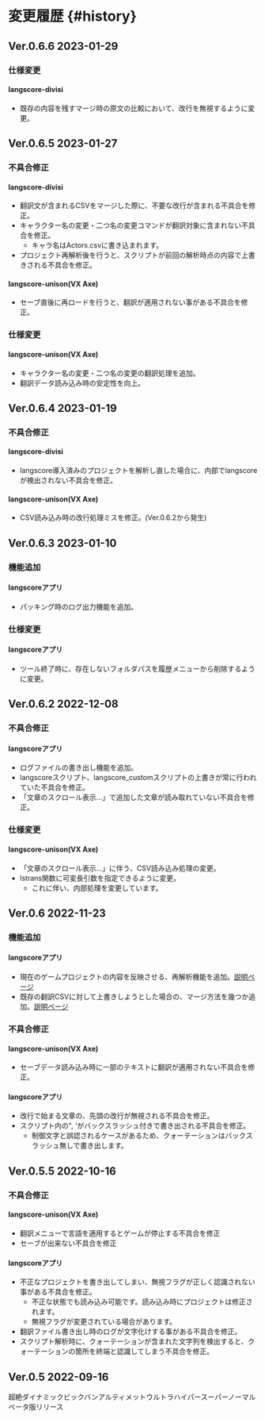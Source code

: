 # 変更履歴 {#history}

## Ver.0.6.6 2023-01-29

### 仕様変更

#### langscore-divisi

* 既存の内容を残すマージ時の原文の比較において、改行を無視するように変更。

## Ver.0.6.5 2023-01-27

### 不具合修正

#### langscore-divisi

* 翻訳文が含まれるCSVをマージした際に、不要な改行が含まれる不具合を修正。
* キャラクター名の変更・二つ名の変更コマンドが翻訳対象に含まれない不具合を修正。
  * キャラ名はActors.csvに書き込まれます。
* プロジェクト再解析後を行うと、スクリプトが前回の解析時点の内容で上書きされる不具合を修正。

#### langscore-unison(VX Axe)

* セーブ直後に再ロードを行うと、翻訳が適用されない事がある不具合を修正。

### 仕様変更

#### langscore-unison(VX Axe)

* キャラクター名の変更・二つ名の変更の翻訳処理を追加。
* 翻訳データ読み込み時の安定性を向上。


## Ver.0.6.4 2023-01-19

### 不具合修正

#### langscore-divisi

* langscore導入済みのプロジェクトを解析し直した場合に、内部でlangscoreが検出されない不具合を修正。

#### langscore-unison(VX Axe)

* CSV読み込み時の改行処理ミスを修正。(Ver.0.6.2から発生)


## Ver.0.6.3 2023-01-10

### 機能追加

#### langscoreアプリ

* パッキング時のログ出力機能を追加。

### 仕様変更

#### langscoreアプリ

* ツール終了時に、存在しないフォルダパスを履歴メニューから削除するように変更。

## Ver.0.6.2 2022-12-08

### 不具合修正

#### langscoreアプリ

* ログファイルの書き出し機能を追加。
* langscoreスクリプト、langscore_customスクリプトの上書きが常に行われていた不具合を修正。
* 「文章のスクロール表示...」で追加した文章が読み取れていない不具合を修正。

### 仕様変更

#### langscore-unison(VX Axe)

* 「文章のスクロール表示...」に伴う、CSV読み込み処理の変更。
* lstrans関数に可変長引数を指定できるように変更。
  - これに伴い、内部処理を変更しています。

## Ver.0.6 2022-11-23

### 機能追加

#### langscoreアプリ

* 現在のゲームプロジェクトの内容を反映させる、再解析機能を追加。[説明ページ](#usage_advance_tool)
* 既存の翻訳CSVに対して上書きしようとした場合の、マージ方法を幾つか追加。[説明ページ](#usage_advance_tool)

### 不具合修正

#### langscore-unison(VX Axe)

* セーブデータ読み込み時に一部のテキストに翻訳が適用されない不具合を修正。

#### langscoreアプリ

* 改行で始まる文章の、先頭の改行が無視される不具合を修正。
* スクリプト内の\", \'がバックスラッシュ付きで書き出される不具合を修正。
  * 制御文字と誤認されるケースがあるため、クォーテーションはバックスラッシュ無しで書き出します。

## Ver.0.5.5 2022-10-16

### 不具合修正

#### langscore-unison(VX Axe)

* 翻訳メニューで言語を適用するとゲームが停止する不具合を修正
* セーブが出来ない不具合を修正

#### langscoreアプリ

* 不正なプロジェクトを書き出してしまい、無視フラグが正しく認識されない事がある不具合を修正。
  * 不正な状態でも読み込み可能です。読み込み時にプロジェクトは修正されます。
  * 無視フラグが変更されている場合があります。
* 翻訳ファイル書き出し時のログが文字化けする事がある不具合を修正。
* スクリプト解析時に、クォーテーションが含まれた文字列を検出すると、クォーテーションの箇所を終端と認識してしまう不具合を修正。

## Ver.0.5 2022-09-16

超絶ダイナミックビックバンアルティメットウルトラハイパースーパーノーマルベータ版リリース